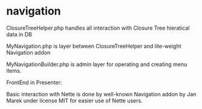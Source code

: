 navigation
==========
ClosureTreeHelper.php handles all interaction with Closure Tree hieratical data in DB

MyNavigation.php is layer between ClosureTreeHelper and lite-weight Navigation addon

MyNavigationBuilder.php is admin layer for operating and creating menu items.

FrontEnd in Presenter:

Basic interaction with Nette is done by well-known Navigation addon by Jan Marek under license MIT for easier use of Nette users.


